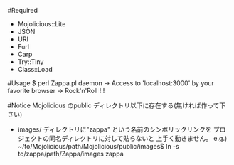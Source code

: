 #Required
* Mojolicious::Lite
* JSON
* URI
* Furl
* Carp
* Try::Tiny
* Class::Load

#Usage
    $ perl Zappa.pl daemon
    -> Access to 'localhost:3000' by your favorite browser -> Rock'n'Roll !!!

#Notice
Mojolicious のpublic ディレクトリ以下に存在する(無ければ作って下さい)
* images/
ディレクトリに"zappa" という名前のシンボリックリンクを
プロジェクトの同名ディレクトリに対して貼らないと
上手く動きません。
e.g.)
    ~/to/Mojolicious/path/Mojolicious/public/images$ ln -s to/zappa/path/Zappa/images zappa

